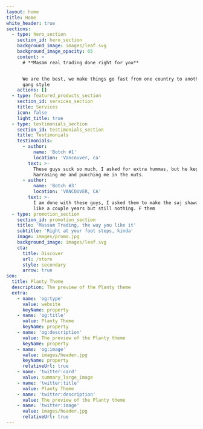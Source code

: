 ```yaml
---
layout: home
title: Home
white_header: true
sections:
  - type: hero_section
    section_id: hero_section
    background_image: images/leaf.svg
    background_image_opacity: 65
    content: >
      # **Masam real trading done right for you**


      We are the best, we make things go fast from one country to another, botch
      gang style
    actions: []
  - type: featured_products_section
    section_id: services_section
    title: Services
    icon: false
    light_title: true
  - type: testimonials_section
    section_id: testimonials_section
    title: Testimonials
    testimonials:
      - author:
          name: 'Botch #1'
          location: 'Vancouver, ca'
        text: >-
          These guys suck so much, I asked for extra hummas, but he kept
          harrasing me and punching me in the nuts.
      - author:
          name: 'Botch #3'
          location: 'VANCOUVER, CA'
        text: >-
          I am done with these guys, I asked them to make the saj shawarma for
          like a couple years but still nothing. F them
  - type: promotion_section
    section_id: promotion_section
    title: 'Massam Trading, the way you like it'
    subtitle: 'Right at your foot steps, kinda'
    image: images/promo.jpg
    background_image: images/leaf.svg
    cta:
      title: Discover
      url: /store
      style: secondary
      arrow: true
seo:
  title: Planty Theme
  description: The preview of the Planty theme
  extra:
    - name: 'og:type'
      value: website
      keyName: property
    - name: 'og:title'
      value: Planty Theme
      keyName: property
    - name: 'og:description'
      value: The preview of the Planty theme
      keyName: property
    - name: 'og:image'
      value: images/header.jpg
      keyName: property
      relativeUrl: true
    - name: 'twitter:card'
      value: summary_large_image
    - name: 'twitter:title'
      value: Planty Theme
    - name: 'twitter:description'
      value: The preview of the Planty theme
    - name: 'twitter:image'
      value: images/header.jpg
      relativeUrl: true
---
```

